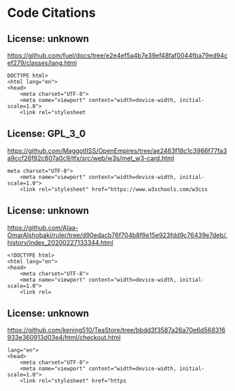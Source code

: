 # Code Citations

## License: unknown
https://github.com/fuel/docs/tree/e2e4ef5a4b7e39ef48faf0044fba79ed94cef279/classes/lang.html

```
DOCTYPE html>
<html lang="en">
<head>
    <meta charset="UTF-8">
    <meta name="viewport" content="width=device-width, initial-scale=1.0">
    <link rel="stylesheet
```


## License: GPL_3_0
https://github.com/MaggotIISS/OpenEmpires/tree/ae2463f18c1c3966f77fa3a9ccf26f92c807a0c9/tfx/src/web/w3s/met_w3-card.html

```
meta charset="UTF-8">
    <meta name="viewport" content="width=device-width, initial-scale=1.0">
    <link rel="stylesheet" href="https://www.w3schools.com/w3css
```


## License: unknown
https://github.com/Alaa-OmarAlshobaki/ruler/tree/d90edacb76f704b8f9e15e923fdd9c76439e7deb/.history/index_20200227133344.html

```
<!DOCTYPE html>
<html lang="en">
<head>
    <meta charset="UTF-8">
    <meta name="viewport" content="width=device-width, initial-scale=1.0">
    <link rel=
```


## License: unknown
https://github.com/kening510/TeaStore/tree/bbdd3f3587a26a70e6d568316933e360913d03e4/html/checkout.html

```
lang="en">
<head>
    <meta charset="UTF-8">
    <meta name="viewport" content="width=device-width, initial-scale=1.0">
    <link rel="stylesheet" href="https
```

